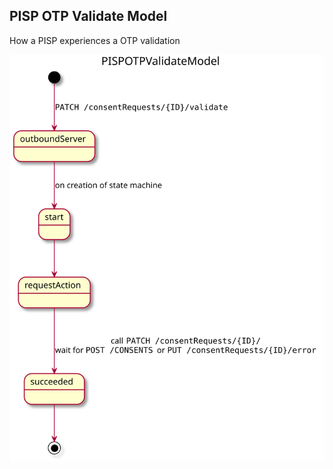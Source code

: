 ## PISP OTP Validate Model
How a PISP experiences a OTP validation

![](../out/docs/sequence/PISPOTPValidateModel/PISPOTPValidateModel.svg)

